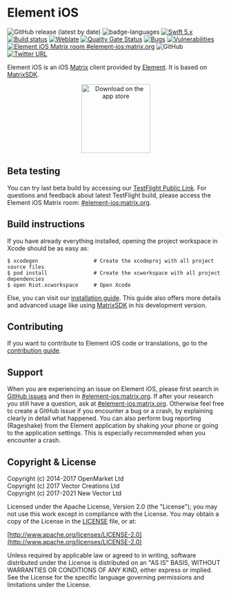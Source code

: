 # Element iOS

![GitHub release (latest by date)](https://img.shields.io/github/v/release/vector-im/element-ios)
![badge-languages](https://img.shields.io/badge/languages-Swift%20%7C%20ObjC-orange.svg)
[![Swift 5.x](https://img.shields.io/badge/Swift-5.x-orange)](https://developer.apple.com/swift)
[![Build status](https://badge.buildkite.com/cc8f93e32da93fa7c1172398bd8af66254490567c7195a5f3f.svg?branch=develop)](https://buildkite.com/matrix-dot-org/element-ios/builds?branch=develop)
[![Weblate](https://translate.riot.im/widgets/riot-ios/-/svg-badge.svg)](https://translate.riot.im/engage/riot-ios/?utm_source=widget)
[![Quality Gate Status](https://sonarcloud.io/api/project_badges/measure?project=im.vector.app.ios&metric=alert_status)](https://sonarcloud.io/dashboard?id=im.vector.app.ios)
[![Bugs](https://sonarcloud.io/api/project_badges/measure?project=im.vector.app.ios&metric=bugs)](https://sonarcloud.io/dashboard?id=im.vector.app.ios)
[![Vulnerabilities](https://sonarcloud.io/api/project_badges/measure?project=im.vector.app.ios&metric=vulnerabilities)](https://sonarcloud.io/dashboard?id=im.vector.app.ios)
[![Element iOS Matrix room #element-ios:matrix.org](https://img.shields.io/matrix/element-ios:matrix.org.svg?label=%23element-ios:matrix.org&logo=matrix&server_fqdn=matrix.org)](https://matrix.to/#/#element-ios:matrix.org)
![GitHub](https://img.shields.io/github/license/vector-im/element-ios)
[![Twitter URL](https://img.shields.io/twitter/url?label=Element&url=https%3A%2F%2Ftwitter.com%2Felement_hq)](https://twitter.com/element_hq)

Element iOS is an iOS [Matrix](https://matrix.org/) client provided by [Element](https://element.io/). It is based on [MatrixSDK](https://github.com/matrix-org/matrix-ios-sdk).

<p align="center">  
  <a href=https://itunes.apple.com/us/app/element/id1083446067?mt=8>
  <img alt="Download on the app store" src="https://linkmaker.itunes.apple.com/images/badges/en-us/badge_appstore-lrg.svg" width=160>
  </a>
</p>

## Beta testing 

You can try last beta build by accessing our [TestFlight Public Link](https://testflight.apple.com/join/lCeTuDKM). For questions and feedback about latest TestFlight build, please access the Element iOS Matrix room: [#element-ios:matrix.org](https://matrix.to/#/#element-ios:matrix.org).

## Build instructions

If you have already everything installed, opening the project workspace in Xcode should be as easy as:

```
$ xcodegen                  # Create the xcodeproj with all project source files
$ pod install               # Create the xcworkspace with all project dependencies
$ open Riot.xcworkspace     # Open Xcode
```

Else, you can visit our [installation guide](./INSTALL.md). This guide also offers more details and advanced usage like using [MatrixSDK](https://github.com/matrix-org/matrix-ios-sdk) in his development version.

## Contributing

If you want to contribute to Element iOS code or translations, go to the [contribution guide](CONTRIBUTING.md).

## Support

When you are experiencing an issue on Element iOS, please first search in [GitHub issues](https://github.com/vector-im/element-ios/issues)
and then in [#element-ios:matrix.org](https://matrix.to/#/#element-ios:matrix.org).
If after your research you still have a question, ask at [#element-ios:matrix.org](https://matrix.to/#/#element-ios:matrix.org). Otherwise feel free to create a GitHub issue if you encounter a bug or a crash, by explaining clearly in detail what happened. You can also perform bug reporting (Rageshake) from the Element application by shaking your phone or going to the application settings. This is especially recommended when you encounter a crash.

## Copyright & License

Copyright (c) 2014-2017 OpenMarket Ltd  
Copyright (c) 2017 Vector Creations Ltd  
Copyright (c) 2017-2021 New Vector Ltd

Licensed under the Apache License, Version 2.0 (the "License"); you may not use this work except in compliance with the License. You may obtain a copy of the License in the [LICENSE](LICENSE) file, or at:

[http://www.apache.org/licenses/LICENSE-2.0](http://www.apache.org/licenses/LICENSE-2.0)

Unless required by applicable law or agreed to in writing, software distributed under the License is distributed on an "AS IS" BASIS, WITHOUT WARRANTIES OR CONDITIONS OF ANY KIND, either express or implied. See the License for the specific language governing permissions and limitations under the License.
